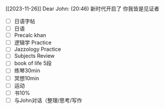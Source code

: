 [[2023-11-26]]
Dear John:
  (20:46)
  新时代开启了
  你我皆是见证者







 - [ ] 日语字帖
- [ ] 日语
- [ ] Precalc khan
- [ ] 逻辑学 Practice
- [ ] Jazzology Practice
- [ ]  Subjects Review
- [ ] book of life 5段
- [ ] 练琴30min
- [ ] 冥想10min
- [ ] 运动
- [ ] 书10%
- [ ]  与John对话（整理/思考/写作
